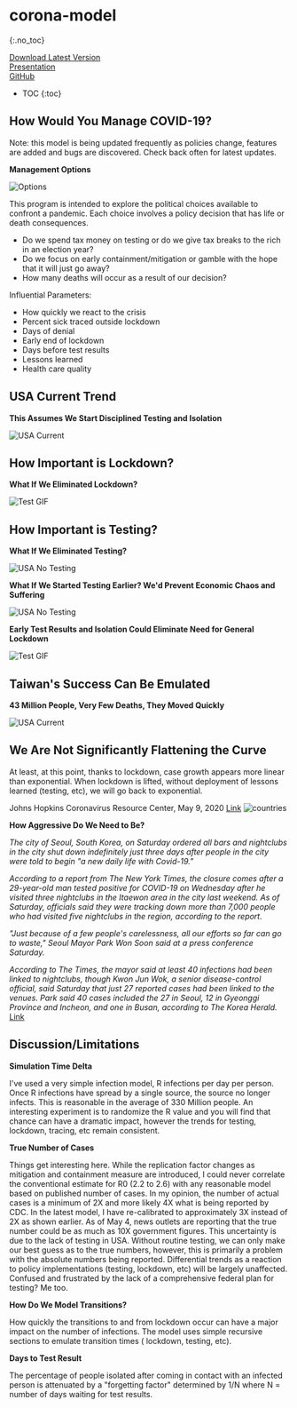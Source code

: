 # corona-model
{:.no_toc} 

[Download Latest Version](https://github.com/corona-python/corona-model/releases)  
[Presentation](https://github.com/corona-python/corona-model/blob/master/corona.pdf)  
[GitHub](https://github.com/corona-python/corona-model)  

* TOC
{:toc}

## How Would You Manage COVID-19?
Note: this model is being updated frequently as policies change, features are added and bugs are discovered. 
Check back often for latest updates.

**Management Options**

![Options](https://raw.githubusercontent.com/wiki/corona-python/corona-model/images/options.PNG)

This program is intended to explore the political choices available to confront a pandemic.
Each choice involves a policy decision that has life or death consequences. 
- Do we spend tax money on testing or do we give tax breaks to the rich in an election year?
- Do we focus on early containment/mitigation or gamble with the hope that it will just go away?
- How many deaths will occur as a result of our decision?

Influential Parameters:
- How quickly we react to the crisis
- Percent sick traced outside lockdown
- Days of denial
- Early end of lockdown
- Days before test results
- Lessons learned
- Health care quality

## USA Current Trend
**This Assumes We Start Disciplined Testing and Isolation**

![USA Current](https://raw.githubusercontent.com/wiki/corona-python/corona-model/images/usa.png)

## How Important is Lockdown?
**What If We Eliminated Lockdown?**

![Test GIF](https://raw.githubusercontent.com/wiki/corona-python/corona-model/images/output_cLmFbh.gif)

## How Important is Testing?
**What If We Eliminated Testing?**

![USA No Testing](https://raw.githubusercontent.com/wiki/corona-python/corona-model/images/no_testing.png)

**What If We Started Testing Earlier? We'd Prevent Economic Chaos and Suffering**

![USA No Testing](https://raw.githubusercontent.com/wiki/corona-python/corona-model/images/test_early.png)

**Early Test Results and Isolation Could Eliminate Need for General Lockdown**

![Test GIF](https://raw.githubusercontent.com/wiki/corona-python/corona-model/images/output_7y4R8d.gif)

## Taiwan's Success Can Be Emulated
**43 Million People, Very Few Deaths, They Moved Quickly**

![USA Current](https://raw.githubusercontent.com/wiki/corona-python/corona-model/images/taiwan_flat.png)
 
## We Are Not Significantly Flattening the Curve
At least, at this point, thanks to lockdown, case growth appears more linear than exponential. When lockdown is lifted, without deployment of lessons learned (testing, etc), we will go back to exponential.

 Johns Hopkins Coronavirus Resource Center, May 9, 2020 [Link](https://coronavirus.jhu.edu/data/cumulative-cases)
![countries](https://raw.githubusercontent.com/wiki/corona-python/corona-model/images/countries_may9.png)

**How Aggressive Do We Need to Be?**

_The city of Seoul, South Korea, on Saturday ordered all bars and nightclubs in the city shut down indefinitely just three days after people in the city were told to begin "a new daily life with Covid-19."_

_According to a report from The New York Times, the closure comes after a 29-year-old man tested positive for COVID-19 on Wednesday after he visited three nightclubs in the Itaewon area in the city last weekend. As of Saturday, officials said they were tracking down more than 7,000 people who had visited five nightclubs in the region, according to the report._

_"Just because of a few people's carelessness, all our efforts so far can go to waste," Seoul Mayor Park Won Soon said at a press conference Saturday._

_According to The Times, the mayor said at least 40 infections had been linked to nightclubs, though Kwon Jun Wok, a senior disease-control official, said Saturday that just 27 reported cases had been linked to the venues.
Park said 40 cases included the 27 in Seoul, 12 in Gyeonggi Province and Incheon, and one in Busan, according to The Korea Herald._ [Link](https://www.businessinsider.com/seoul-bars-and-clubs-closed-after-covid-19-cases-linked-2020-5)

## Discussion/Limitations
**Simulation Time Delta**

I've used a very simple infection model, R infections per day per person. Once R infections have spread by a single source, 
the source no longer infects. This is reasonable in the average of 330 Million people. An interesting experiment is to 
randomize the R value and you will find that chance can have a dramatic impact, however the trends for testing, 
lockdown, tracing, etc remain consistent.

**True Number of Cases**

Things get interesting here. While the replication factor changes as mitigation and containment measure are introduced, 
I could never correlate the conventional estimate for R0 (2.2 to 2.6) with any reasonable model based on published number of cases. 
In my opinion, the number of actual cases is a minimum of 2X and more likely 4X what is being reported by CDC. In the latest model, I have re-calibrated  to approximately 3X instead of 2X as shown earlier. As of May 4, news outlets are reporting that the true number could be as much as 10X government figures. This uncertainty is due to the lack of testing in USA. Without routine testing, we can only make our best guess as to the true numbers, however, this is primarily a problem with the absolute numbers being reported. Differential trends as a reaction to policy implementations (testing, lockdown, etc) will be largely unaffected. Confused and frustrated by the lack of a comprehensive federal plan for testing? Me too.

**How Do We Model Transitions?**

How quickly the transitions to and from lockdown occur can have a major impact on the number of infections. The model uses simple recursive sections to emulate transition times ( lockdown, testing, etc).

**Days to Test Result**

The percentage of people isolated after coming in contact with an infected person is attenuated by a "forgetting factor" determined by 1/N where N = number of days waiting for test results. 
